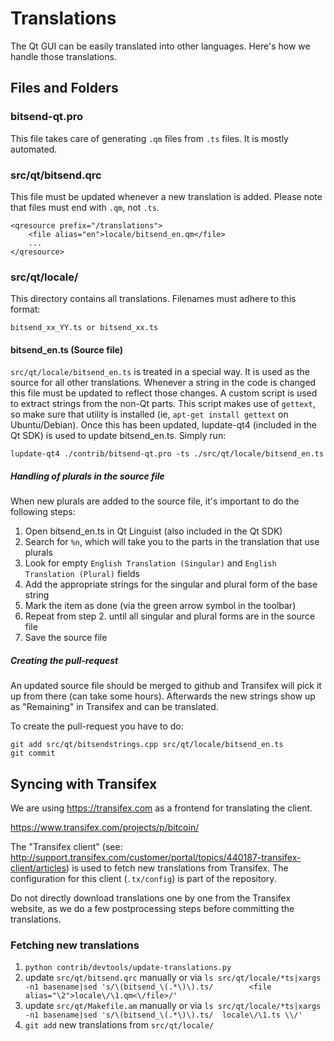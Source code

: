 Translations
============

The Qt GUI can be easily translated into other languages. Here's how we
handle those translations.

Files and Folders
-----------------

### bitsend-qt.pro

This file takes care of generating `.qm` files from `.ts` files. It is mostly
automated.

### src/qt/bitsend.qrc

This file must be updated whenever a new translation is added. Please note that
files must end with `.qm`, not `.ts`.

    <qresource prefix="/translations">
        <file alias="en">locale/bitsend_en.qm</file>
        ...
    </qresource>

### src/qt/locale/

This directory contains all translations. Filenames must adhere to this format:

    bitsend_xx_YY.ts or bitsend_xx.ts

#### bitsend_en.ts (Source file)

`src/qt/locale/bitsend_en.ts` is treated in a special way. It is used as the
source for all other translations. Whenever a string in the code is changed
this file must be updated to reflect those changes. A custom script is used
to extract strings from the non-Qt parts. This script makes use of `gettext`,
so make sure that utility is installed (ie, `apt-get install gettext` on
Ubuntu/Debian). Once this has been updated, lupdate-qt4 (included in the Qt SDK)
is used to update bitsend_en.ts. Simply run:

    lupdate-qt4 ./contrib/bitsend-qt.pro -ts ./src/qt/locale/bitsend_en.ts

##### Handling of plurals in the source file

When new plurals are added to the source file, it's important to do the following steps:

1. Open bitsend_en.ts in Qt Linguist (also included in the Qt SDK)
2. Search for `%n`, which will take you to the parts in the translation that use plurals
3. Look for empty `English Translation (Singular)` and `English Translation (Plural)` fields
4. Add the appropriate strings for the singular and plural form of the base string
5. Mark the item as done (via the green arrow symbol in the toolbar)
6. Repeat from step 2. until all singular and plural forms are in the source file
7. Save the source file

##### Creating the pull-request

An updated source file should be merged to github and Transifex will pick it
up from there (can take some hours). Afterwards the new strings show up as "Remaining"
in Transifex and can be translated.

To create the pull-request you have to do:

    git add src/qt/bitsendstrings.cpp src/qt/locale/bitsend_en.ts
    git commit

Syncing with Transifex
----------------------

We are using https://transifex.com as a frontend for translating the client.

https://www.transifex.com/projects/p/bitcoin/

The "Transifex client" (see: http://support.transifex.com/customer/portal/topics/440187-transifex-client/articles)
is used to fetch new translations from Transifex. The configuration for this client (`.tx/config`)
is part of the repository.

Do not directly download translations one by one from the Transifex website, as we do a few
postprocessing steps before committing the translations.

### Fetching new translations

1. `python contrib/devtools/update-translations.py`
2. update `src/qt/bitsend.qrc` manually or via
   `ls src/qt/locale/*ts|xargs -n1 basename|sed 's/\(bitsend_\(.*\)\).ts/        <file alias="\2">locale\/\1.qm<\/file>/'`
3. update `src/qt/Makefile.am` manually or via
   `ls src/qt/locale/*ts|xargs -n1 basename|sed 's/\(bitsend_\(.*\)\).ts/  locale\/\1.ts \\/'`
4. `git add` new translations from `src/qt/locale/`
